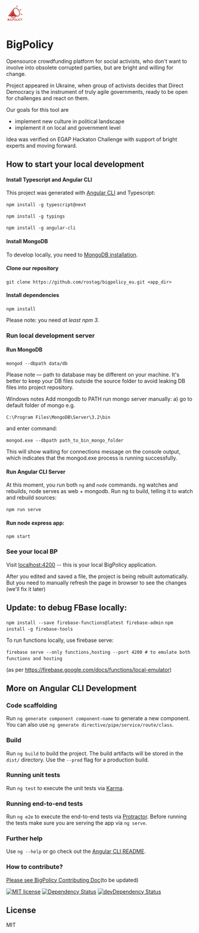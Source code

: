 <img src="https://github.com/rostag/bigpolicy_eu/blob/develop/src/assets/img/logo.png" alt="BigPolicy" width="47">

# BigPolicy

Opensource crowdfunding platform for social activists, who don't want to involve into obsolete corrupted parties, but are bright and willing for change.

Project appeared in Ukraine, when group of activists decides that Direct Democracy is the instrument of truly agile governments, ready to be open for challenges and react on them.

Our goals for this tool are
- implement new culture in political landscape
- implement it on local and government level

Idea was verified on EGAP Hackaton Challenge with support of bright experts and moving forward.

## How to start your local development

#### Install Typescript and Angular CLI

This project was generated with [Angular CLI](https://github.com/angular/angular-cli) and Typescript:

```npm install -g typescript@next```

```npm install -g typings```

```npm install -g angular-cli```

#### Install MongoDB

To develop locally, you need to [MongoDB installation](https://docs.mongodb.com/manual/installation/).

#### Clone our repository

```git clone https://github.com/rostag/bigpolicy_eu.git <app_dir>```

#### Install dependencies

```npm install```

Please note: you need _at least npm 3_.

### Run local development server

#### Run MongoDB

```mongod --dbpath data/db```

Please note — path to database may be different on your machine. It's better to keep your DB files outside the source folder to avoid leaking DB files into project repository.

Windows notes
Add mongodb to PATH
run mongo server manually:
a) go to default folder of mongo e.g.

```C:\Program Files\MongoDB\Server\3.2\bin```

and enter command:

```mongod.exe --dbpath path_to_bin_mongo_folder```

This will show waiting for connections message on the console output, which indicates that the mongod.exe process is running successfully.

#### Run Angular CLI Server

At this moment, you run both `ng` and `node` commands. ng watches and rebuilds, node serves as web + mongodb. Run ng to build, telling it to watch and rebuild sources:

```npm run serve```

#### Run node express app:

```npm start```

### See your local BP

Visit [localhost:4200](http://localhost:4200/) -- this is your local BigPolicy application.

After you edited and saved a file, the project is being rebuilt automatically. But you need to manually refresh the page in browser to see the changes (we'll fix it later)

## Update: to debug FBase locally: 

```npm install --save firebase-functions@latest firebase-admin```
```npm install -g firebase-tools```

To run functions locally, use firebase serve:

```firebase serve --only functions,hosting --port 4200 # to emulate both functions and hosting ```

(as per https://firebase.google.com/docs/functions/local-emulator)


## More on Angular CLI Development

### Code scaffolding

Run `ng generate component component-name` to generate a new component. You can also use `ng generate directive/pipe/service/route/class`.

### Build

Run `ng build` to build the project. The build artifacts will be stored in the `dist/` directory. Use the `--prod` flag for a production build.

### Running unit tests

Run `ng test` to execute the unit tests via [Karma](https://karma-runner.github.io).

### Running end-to-end tests

Run `ng e2e` to execute the end-to-end tests via [Protractor](http://www.protractortest.org/).
Before running the tests make sure you are serving the app via `ng serve`.

### Further help


Use `ng --help` or go check out the [Angular CLI README](https://github.com/angular/angular-cli/blob/master/README.md).

### How to contribute?

[Please see BigPolicy Contributing Doc](https://github.com/rostag/bigpolicy_eu/blob/develop/.github/CONTRIBUTING.md)(to be updated)


[![MIT license](http://img.shields.io/badge/license-MIT-brightgreen.svg)](http://opensource.org/licenses/MIT)
[![Dependency Status](https://david-dm.org/rostag/bigpolicy_eu.svg)](https://david-dm.org/rostag/bigpolicy_eu)
[![devDependency Status](https://david-dm.org/rostag/bigpolicy_eu/dev-status.svg)](https://david-dm.org/rostag/bigpolicy_eu#info=devDependencies)


## License

MIT
